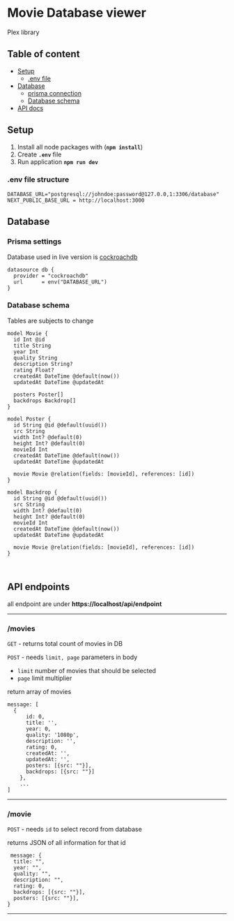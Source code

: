 # Movie Database viewer
Plex library

## Table of content

- [Setup](#setup)
  - [.env file](#env-file-structure)
- [Database](#database)
  - [prisma connection](#prisma-settings)
  - [Database schema](#database-schema)
- [API docs](#api-endpoints)



## Setup
1. Install all node packages with  (**`npm install`**) 
1. Create **`.env`** file 
1. Run application **`npm run dev`** 

### .env file structure
```env
DATABASE_URL="postgresql://johndoe:password@127.0.0,1:3306/database"
NEXT_PUBLIC_BASE_URL = http://localhost:3000
```
 
## Database 

### Prisma settings
Database used in live version is [cockroachdb](https://cockroachlabs.cloud/)
```prisma
datasource db {
  provider = "cockroachdb"
  url      = env("DATABASE_URL")
}
```

### Database schema
Tables are subjects to change
```prisma
model Movie {
  id Int @id
  title String
  year Int
  quality String
  description String?
  rating Float?
  createdAt DateTime @default(now())
  updatedAt DateTime @updatedAt
  
  posters Poster[]
  backdrops Backdrop[]
}

model Poster {
  id String @id @default(uuid())
  src String
  width Int? @default(0)
  height Int? @default(0)
  movieId Int
  createdAt DateTime @default(now())
  updatedAt DateTime @updatedAt
  
  movie Movie @relation(fields: [movieId], references: [id])
}

model Backdrop {
  id String @id @default(uuid())
  src String
  width Int? @default(0)
  height Int? @default(0)
  movieId Int
  createdAt DateTime @default(now())
  updatedAt DateTime @updatedAt
  
  movie Movie @relation(fields: [movieId], references: [id])
}



```

## **API endpoints**
all endpoint are under **https://localhost/api/endpoint**

---
### /movies
`GET` - returns total count of movies in DB

`POST` - needs `limit, page` parameters in body 
- `limit` number of movies that should be selected
- `page` limit multiplier

return array of movies
```
message: [
  {
      id: 0,
      title: '',
      year: 0,
      quality: '1080p',
      description: '',
      rating: 0,
      createdAt: '',
      updatedAt: '',
      posters: [{src: ""}],
      backdrops: [{src: ""}]
    },
    ...
]
```
---
### /movie
`POST` - needs `id` to select record from database

returns JSON of all information for that id
```
 message: {
  title: "",
  year: "",
  quality: "",
  description: "",
  rating: 0,
  backdrops: [{src: ""}],
  posters: [{src: ""}],
}
```
---
